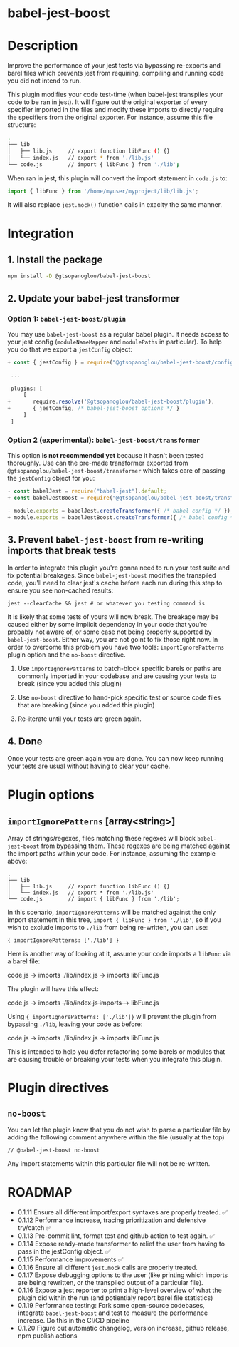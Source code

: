# babel-jest-boost

# Description

Improve the performance of your jest tests via bypassing re-exports and barel files which prevents jest from requiring, compiling and running code you did not intend to run.

This plugin modifies your code test-time (when babel-jest transpiles your code to be ran in jest). It will figure out the original exporter of every specifier imported in the files and modify these imports to directly require the specifiers from the original exporter. For instance, assume this file structure:

```bash
.
├── lib
│   ├── lib.js     // export function libFunc () {}
│   └── index.js   // export * from './lib.js'
└── code.js        // import { libFunc } from './lib';
```

When ran in jest, this plugin will convert the import statement in `code.js` to:

```javascript
import { libFunc } from '/home/myuser/myproject/lib/lib.js';
```

It will also replace `jest.mock()` function calls in exaclty the same manner.

# Integration

## 1. Install the package

```bash
npm install -D @gtsopanoglou/babel-jest-boost
```

## 2. Update your babel-jest transformer

### Option 1: `babel-jest-boost/plugin`

You may use `babel-jest-boost` as a regular babel plugin. It needs access to your jest config (`moduleNameMapper` and `modulePaths` in particular). To help you do that we export a `jestConfig` object:

```javascript
+ const { jestConfig } = require("@gtsopanoglou/babel-jest-boost/config");

 ...
 
 plugins: [
     [
+       require.resolve('@gtsopanoglou/babel-jest-boost/plugin'),
+       { jestConfig, /* babel-jest-boost options */ }
     ]
 ]
```

### Option 2 (experimental): `babel-jest-boost/transformer`

This option **is not recommended yet** because it hasn't been tested thoroughly. Use can the pre-made transformer exported from `@gtsopanoglou/babel-jest-boost/transformer` which takes care of passing the `jestConfig` object for you:

```javascript
- const babelJest = require("babel-jest").default;
+ const babelJestBoost = require("@gtsopanoglou/babel-jest-boost/transformer");

- module.exports = babelJest.createTransformer({ /* babel config */ });
+ module.exports = babelJestBoost.createTransformer({ /* babel config */ }, { /* babel-jest-boost options */ });
```

## 3. Prevent `babel-jest-boost` from re-writing imports that break tests

In order to integrate this plugin you're gonna need to run your test suite and fix potential breakages. Since `babel-jest-boost` modifies the transpiled code, you'll need to clear jest's cache before each run during this step to ensure you see non-cached results:

```
jest --clearCache && jest # or whatever you testing command is
```

It is likely that some tests of yours will now break. The breakage may be caused either by some implicit dependency in your code that you're probably not aware of, or some case not being properly supported by `babel-jest-boost`. Either way, you are not goint to fix those right now. In order to overcome this problem you have two tools: `importIgnorePatterns` plugin option and the `no-boost` directive.

1. Use `importIgnorePatterns` to batch-block specific barels or paths are commonly imported in your codebase and are causing your tests to break (since you added this plugin)

2. Use `no-boost` directive to hand-pick specific test or source code files that are breaking (since you added this plugin)

3. Re-iterate until your tests are green again.

## 4. Done

Once your tests are green again you are done. You can now keep running your tests are usual without having to clear your cache.

# Plugin options

## `importIgnorePatterns` **[array\<string\>]**

Array of strings/regexes, files matching these regexes will block `babel-jest-boost` from bypassing them. These regexes are being matched against the import paths within your code. For instance, assuming the example above:

```
.
├── lib
│   ├── lib.js     // export function libFunc () {}
│   └── index.js   // export * from './lib.js'
└── code.js        // import { libFunc } from './lib';
```

In this scenario, `importIgnorePatterns` will be matched against the only import statement in this tree, `import { libFunc } from './lib'`, so if you wish to exclude imports to `./lib` from being re-written, you can use:

```
{ importIgnorePatterns: ['./lib'] }
```

Here is another way of looking at it, assume your code imports a `libFunc` via a barel file:

code.js -> imports ./lib/index.js -> imports libFunc.js

The plugin will have this effect:

code.js -> imports ~~./lib/index.js imports ->~~ libFunc.js

Using `{ importIgnorePatterns: ['./lib']}` will prevent the plugin from bypassing `./lib`, leaving your code as before:

code.js -> imports ./lib/index.js -> imports libFunc.js

This is intended to help you defer refactoring some barels or modules that are causing trouble or breaking your tests when you integrate this plugin.

# Plugin directives

## `no-boost`

You can let the plugin know that you do not wish to parse a particular file by adding the following comment anywhere within the file (usually at the top)

```
// @babel-jest-boost no-boost
```

Any import statements within this particular file will not be re-written.

# ROADMAP

- 0.1.11 Ensure all different import/export syntaxes are properly treated. ✅
- 0.1.12 Performance increase, tracing prioritization and defensive try/catch ✅
- 0.1.13 Pre-commit lint, format test and github action to test again. ✅
- 0.1.14 Expose ready-made transformer to relief the user from having to pass in the jestConfig object. ✅
- 0.1.15 Performance improvements ✅
- 0.1.16 Ensure all different `jest.mock` calls are properly treated.
- 0.1.17 Expose debugging options to the user (like printing which imports are being rewritten, or the transpiled output of a particular file).
- 0.1.16 Expose a jest reporter to print a high-level overview of what the plugin did within the run (and potientialy report barel file statistics)
- 0.1.19 Performance testing: Fork some open-source codebases, integrate `babel-jest-boost` and test to measure the performance increase. Do this in the CI/CD pipeline
- 0.1.20 Figure out automatic changelog, version increase, github release, npm publish actions
